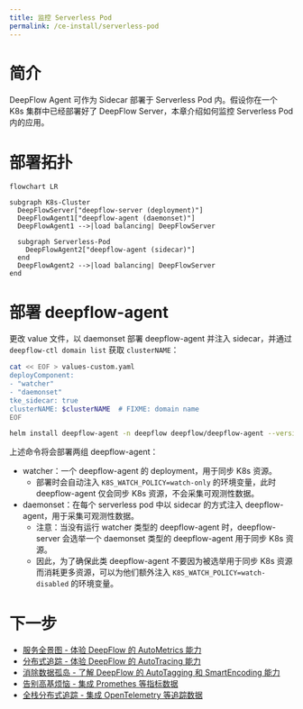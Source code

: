```yaml
---
title: 监控 Serverless Pod
permalink: /ce-install/serverless-pod
---
```


# 简介

DeepFlow Agent 可作为 Sidecar 部署于 Serverless Pod 内。假设你在一个 K8s 集群中已经部署好了 DeepFlow Server，本章介绍如何监控 Serverless Pod 内的应用。

# 部署拓扑

```mermaid
flowchart LR

subgraph K8s-Cluster
  DeepFlowServer["deepflow-server (deployment)"]
  DeepFlowAgent1["deepflow-agent (daemonset)"]
  DeepFlowAgent1 -->|load balancing| DeepFlowServer

  subgraph Serverless-Pod
    DeepFlowAgent2["deepflow-agent (sidecar)"]
  end
  DeepFlowAgent2 -->|load balancing| DeepFlowServer
end
```

# 部署 deepflow-agent

更改 value 文件，以 daemonset 部署 deepflow-agent 并注入 sidecar，并通过 `deepflow-ctl domain list` 获取 `clusterNAME`：

```bash
cat << EOF > values-custom.yaml
deployComponent:
- "watcher"
- "daemonset"
tke_sidecar: true
clusterNAME: $clusterNAME  # FIXME: domain name
EOF

helm install deepflow-agent -n deepflow deepflow/deepflow-agent --version 6.5.012 --create-namespace -f values-custom.yaml
```

上述命令将会部署两组 deepflow-agent：
- watcher：一个 deepflow-agent 的 deployment，用于同步 K8s 资源。
  - 部署时会自动注入 `K8S_WATCH_POLICY=watch-only` 的环境变量，此时 deepflow-agent 仅会同步 K8s 资源，不会采集可观测性数据。
- daemonset：在每个 serverless pod 中以 sidecar 的方式注入 deepflow-agent，用于采集可观测性数据。
  - 注意：当没有运行 watcher 类型的 deepflow-agent 时，deepflow-server 会选举一个 daemonset 类型的 deepflow-agent 用于同步 K8s 资源。
  - 因此，为了确保此类 deepflow-agent 不要因为被选举用于同步 K8s 资源而消耗更多资源，可以为他们额外注入 `K8S_WATCH_POLICY=watch-disabled` 的环境变量。

# 下一步

- [服务全景图 - 体验 DeepFlow 的 AutoMetrics 能力](../features/universal-map/auto-metrics/)
- [分布式追踪 - 体验 DeepFlow 的 AutoTracing 能力](../features/distributed-tracing/auto-tracing/)
- [消除数据孤岛 - 了解 DeepFlow 的 AutoTagging 和 SmartEncoding 能力](../features/auto-tagging/eliminate-data-silos/)
- [告别高基烦恼 - 集成 Promethes 等指标数据](../integration/input/metrics/metrics-auto-tagging/)
- [全栈分布式追踪 - 集成 OpenTelemetry 等追踪数据](../integration/input/tracing/full-stack-distributed-tracing/)
